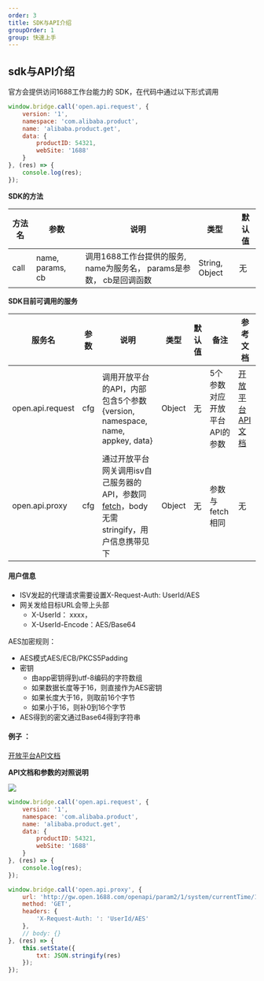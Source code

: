 ```yaml
---
order: 3
title: SDK与API介绍
groupOrder: 1
group: 快速上手
---
```


## sdk与API介绍
官方会提供访问1688工作台能力的 SDK，在代码中通过以下形式调用

```javascript
window.bridge.call('open.api.request', {
    version: '1',
    namespace: 'com.alibaba.product',
    name: 'alibaba.product.get',
    data: {
        productID: 54321,
        webSite: '1688'
    }
}, (res) => {
    console.log(res);
});
```

**SDK的方法**

| 方法名 | 参数 | 说明 | 类型 | 默认值
| ----- | -----|-----|-----|-----
| call | name, params, cb | 调用1688工作台提供的服务, name为服务名， params是参数， cb是回调函数 | String, Object | 无

**SDK目前可调用的服务**

服务名 | 参数 | 说明 | 类型 | 默认值 | 备注 | 参考文档
----- | -----|-----|-----|----- | --- | ---
open.api.request | cfg | 调用开放平台的API，内部包含5个参数{version, namespace, name, appkey, data} | Object | 无 | 5个参数对应开放平台API的参数 | [开放平台API文档](https://open.1688.com/api/api.htm?ns=com.alibaba.product&n=alibaba.product.get&v=1&cat=product_new)
open.api.proxy | cfg | 通过开放平台网关调用isv自己服务器的API，参数同 [fetch](https://developer.mozilla.org/zh-CN/docs/Web/API/Fetch_API/Using_Fetch)，body 无需 stringify，用户信息携带见下 | Object | 无 | 参数与fetch相同 | 无

#### 用户信息
- ISV发起的代理请求需要设置X-Request-Auth: UserId/AES
- 网关发给目标URL会带上头部
  - X-UserId： xxxx，
  - X-UserId-Encode：AES/Base64


AES加密规则：
- AES模式AES/ECB/PKCS5Padding
- 密钥
  - 由app密钥得到utf-8编码的字符数组
  - 如果数据长度等于16，则直接作为AES密钥
  - 如果长度大于16，则取前16个字节
  - 如果小于16，则补0到16个字节
- AES得到的密文通过Base64得到字符串


#### 例子 ：
[开放平台API文档](https://open.1688.com/api/api.htm?ns=com.alibaba.product&n=alibaba.product.get&v=1&cat=product_new)

**API文档和参数的对照说明**

![](https://img.alicdn.com/tfs/TB12tJDrv1TBuNjy0FjXXajyXXa-960-662.png)


```javascript
window.bridge.call('open.api.request', {
    version: '1',
    namespace: 'com.alibaba.product',
    name: 'alibaba.product.get',
    data: {
        productID: 54321,
        webSite: '1688'
    }
}, (res) => {
    console.log(res);
});

window.bridge.call('open.api.proxy', {
    url: 'http://gw.open.1688.com/openapi/param2/1/system/currentTime/1323',
    method: 'GET',
    headers: {
        'X-Request-Auth: ': 'UserId/AES'
    },
    // body: {}
}, (res) => {
    this.setState({
        txt: JSON.stringify(res)
    });
});
```
